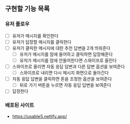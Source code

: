 ## 구현할 기능 목록

### 유저 플로우
- [ ] 유저가 메시지를 확인한다
- [ ] 유저가 답장할 메시지를 클릭한다
- [ ] 유저가 클릭한 메시지에 대한 추천 답변을 2개 띄워준다
    - [ ] 유저가 메시지를 맘에 들어하고 클릭하면 답장해준다
    - [ ] 유저가 메시지를 맘에 안들어한다면 스와이프로 올린다
- [ ] 스와이프로 올리면 자동 응답 답변과 다른 답변 옵션을 보여준다
    - [ ] 스와이프로 내리면 다시 메시지 화면으로 돌아간다
- [ ] 자동 응답 답변을 클릭하면 톤을 조정한 옵션을 보여준다
    - [ ] 뒤로 가기 버튼을 누르면 자동 응답 답변을 보여준다
- [ ] 답장한다

### 배포된 사이트
- https://usable5.netlify.app/
